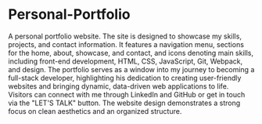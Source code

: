 # Personal-Portfolio
A personal portfolio website. The site is designed to showcase my skills, projects, and contact information. It features a navigation menu, sections for the home, about, showcase, and contact, and icons denoting main skills, including front-end development, HTML, CSS, JavaScript, Git, Webpack, and design. The portfolio serves as a window into my journey to becoming a full-stack developer, highlighting his dedication to creating user-friendly websites and bringing dynamic, data-driven web applications to life. Visitors can connect with me through LinkedIn and GitHub or get in touch via the "LET'S TALK" button. The website design demonstrates a strong focus on clean aesthetics and an organized structure.
